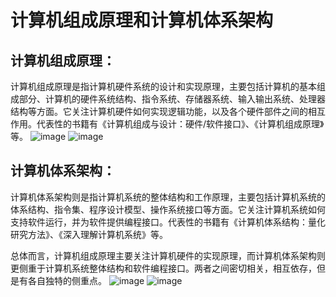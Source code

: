 # 计算机组成原理和计算机体系架构
## 计算机组成原理：

计算机组成原理是指计算机硬件系统的设计和实现原理，主要包括计算机的基本组成部分、计算机的硬件系统结构、指令系统、存储器系统、输入输出系统、处理器结构等方面。它关注计算机硬件如何实现逻辑功能，以及各个硬件部件之间的相互作用。代表性的书籍有《计算机组成与设计：硬件/软件接口》、《计算机组成原理》等。
![image](https://user-images.githubusercontent.com/107925483/229365057-ddb0bf21-236e-4ab4-bc95-6be0f18e0a9e.png)
![image](https://user-images.githubusercontent.com/107925483/229365888-89189887-3acc-44ce-b270-08cbdd992958.png)



## 计算机体系架构：
计算机体系架构则是指计算机系统的整体结构和工作原理，主要包括计算机系统的体系结构、指令集、程序设计模型、操作系统接口等方面。它关注计算机系统如何支持软件运行，并为软件提供编程接口。代表性的书籍有《计算机体系结构：量化研究方法》、《深入理解计算机系统》等。

总体而言，计算机组成原理主要关注计算机硬件的实现原理，而计算机体系架构则更侧重于计算机系统整体结构和软件编程接口。两者之间密切相关，相互依存，但是有各自独特的侧重点。
![image](https://user-images.githubusercontent.com/107925483/229364722-4b9cb030-a3ba-4489-b8a5-0a26a5962448.png)
![image](https://user-images.githubusercontent.com/107925483/229365953-fbd0d416-d386-4f85-b684-7e06b2490947.png)


